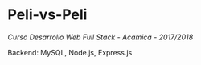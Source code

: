 # Peli-vs-Peli
_Curso Desarrollo Web Full Stack - Acamica - 2017/2018_

Backend: MySQL, Node.js, Express.js
